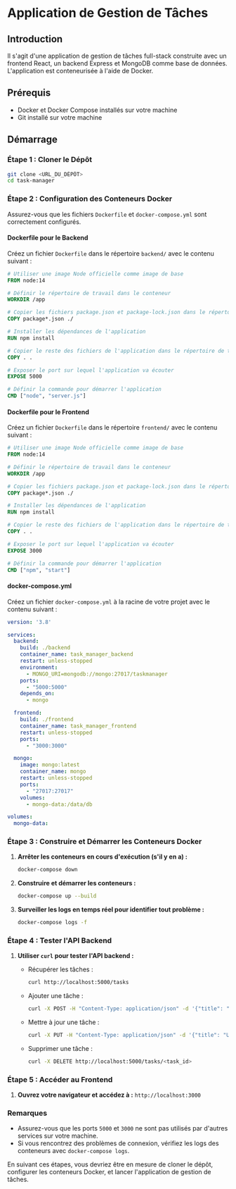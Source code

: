 # Application de Gestion de Tâches

## Introduction

Il s'agit d'une application de gestion de tâches full-stack construite avec un frontend React, un backend Express et MongoDB comme base de données. L'application est conteneurisée à l'aide de Docker.

## Prérequis

- Docker et Docker Compose installés sur votre machine
- Git installé sur votre machine

## Démarrage

### Étape 1 : Cloner le Dépôt

```bash
git clone <URL_DU_DÉPÔT>
cd task-manager
```

### Étape 2 : Configuration des Conteneurs Docker

Assurez-vous que les fichiers `Dockerfile` et `docker-compose.yml` sont correctement configurés.

#### Dockerfile pour le Backend

Créez un fichier `Dockerfile` dans le répertoire `backend/` avec le contenu suivant :

```Dockerfile
# Utiliser une image Node officielle comme image de base
FROM node:14

# Définir le répertoire de travail dans le conteneur
WORKDIR /app

# Copier les fichiers package.json et package-lock.json dans le répertoire de travail
COPY package*.json ./

# Installer les dépendances de l'application
RUN npm install

# Copier le reste des fichiers de l'application dans le répertoire de travail
COPY . .

# Exposer le port sur lequel l'application va écouter
EXPOSE 5000

# Définir la commande pour démarrer l'application
CMD ["node", "server.js"]
```

#### Dockerfile pour le Frontend

Créez un fichier `Dockerfile` dans le répertoire `frontend/` avec le contenu suivant :

```Dockerfile
# Utiliser une image Node officielle comme image de base
FROM node:14

# Définir le répertoire de travail dans le conteneur
WORKDIR /app

# Copier les fichiers package.json et package-lock.json dans le répertoire de travail
COPY package*.json ./

# Installer les dépendances de l'application
RUN npm install

# Copier le reste des fichiers de l'application dans le répertoire de travail
COPY . .

# Exposer le port sur lequel l'application va écouter
EXPOSE 3000

# Définir la commande pour démarrer l'application
CMD ["npm", "start"]
```

#### docker-compose.yml

Créez un fichier `docker-compose.yml` à la racine de votre projet avec le contenu suivant :

```yaml
version: '3.8'

services:
  backend:
    build: ./backend
    container_name: task_manager_backend
    restart: unless-stopped
    environment:
      - MONGO_URI=mongodb://mongo:27017/taskmanager
    ports:
      - "5000:5000"
    depends_on:
      - mongo

  frontend:
    build: ./frontend
    container_name: task_manager_frontend
    restart: unless-stopped
    ports:
      - "3000:3000"

  mongo:
    image: mongo:latest
    container_name: mongo
    restart: unless-stopped
    ports:
      - "27017:27017"
    volumes:
      - mongo-data:/data/db

volumes:
  mongo-data:
```

### Étape 3 : Construire et Démarrer les Conteneurs Docker

1. **Arrêter les conteneurs en cours d'exécution (s'il y en a) :**
   ```bash
   docker-compose down
   ```

2. **Construire et démarrer les conteneurs :**
   ```bash
   docker-compose up --build
   ```

3. **Surveiller les logs en temps réel pour identifier tout problème :**
   ```bash
   docker-compose logs -f
   ```

### Étape 4 : Tester l'API Backend

1. **Utiliser `curl` pour tester l'API backend :**

   - Récupérer les tâches :
     ```bash
     curl http://localhost:5000/tasks
     ```

   - Ajouter une tâche :
     ```bash
     curl -X POST -H "Content-Type: application/json" -d '{"title": "New Task", "description": "Task description"}' http://localhost:5000/tasks
     ```

   - Mettre à jour une tâche :
     ```bash
     curl -X PUT -H "Content-Type: application/json" -d '{"title": "Updated Task", "description": "Updated description"}' http://localhost:5000/tasks/<task_id>
     ```

   - Supprimer une tâche :
     ```bash
     curl -X DELETE http://localhost:5000/tasks/<task_id>
     ```

### Étape 5 : Accéder au Frontend

1. **Ouvrez votre navigateur et accédez à :**
   ```http://localhost:3000```

### Remarques

- Assurez-vous que les ports `5000` et `3000` ne sont pas utilisés par d'autres services sur votre machine.
- Si vous rencontrez des problèmes de connexion, vérifiez les logs des conteneurs avec `docker-compose logs`.

En suivant ces étapes, vous devriez être en mesure de cloner le dépôt, configurer les conteneurs Docker, et lancer l'application de gestion de tâches.
```
